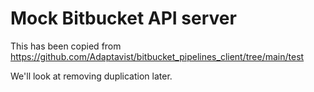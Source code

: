 # Mock Bitbucket API server

This has been copied from https://github.com/Adaptavist/bitbucket_pipelines_client/tree/main/test

We'll look at removing duplication later.